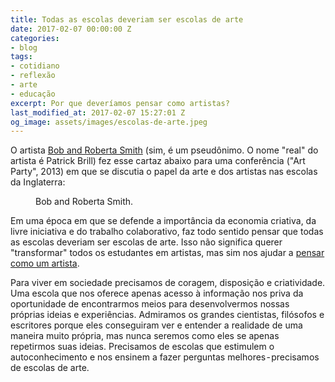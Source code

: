 ```yaml
---
title: Todas as escolas deveriam ser escolas de arte
date: 2017-02-07 00:00:00 Z
categories:
- blog
tags:
- cotidiano
- reflexão
- arte
- educação
excerpt: Por que deveríamos pensar como artistas?
last_modified_at: 2017-02-07 15:27:01 Z
og_image: assets/images/escolas-de-arte.jpeg
---
```


O artista [Bob and Roberta Smith](https://g.co/kgs/6TBn7B) (sim, é um pseudônimo. O nome "real" do artista é Patrick Brill) fez esse cartaz abaixo para uma conferência ("Art Party", 2013) em que se discutia o papel da arte e dos artistas nas escolas da Inglaterra:

<figure style="width: 400px" class="align-left">
  <img src="{{ site.url }}{{ site.baseurl }}/assets/images/escolas-de-arte.jpeg" alt="">
  <figcaption>Bob and Roberta Smith.</figcaption>
</figure> 

Em uma época em que se defende a importância da economia criativa, da livre iniciativa e do trabalho colaborativo, faz todo sentido pensar que todas as escolas deveriam ser escolas de arte. Isso não significa querer "transformar" todos os estudantes em artistas, mas sim nos ajudar a [pensar como um artista](http://www.marcosramon.net/ficcoes/62-pensar-como-um-artista).

Para viver em sociedade precisamos de coragem, disposição e criatividade. Uma escola que nos oferece apenas acesso à informação nos priva da oportunidade de encontrarmos meios para desenvolvermos nossas próprias ideias e experiências. Admiramos os grandes cientistas, filósofos e escritores porque eles conseguiram ver e entender a realidade de uma maneira muito própria, mas nunca seremos como eles se apenas repetirmos suas ideias. Precisamos de escolas que estimulem o autoconhecimento e nos ensinem a fazer perguntas melhores - precisamos de escolas de arte.
